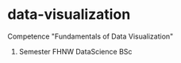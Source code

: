 # data-visualization

 Competence "Fundamentals of Data Visualization"
 1. Semester FHNW DataScience BSc
